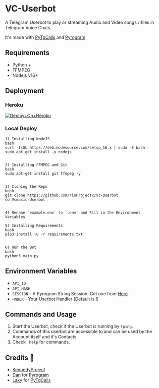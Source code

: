 # VC-Userbot

A Telegram Userbot to play or streaming Audio and Video songs / files in Telegram Voice Chats.

It's made with [PyTgCalls](https://github.com/pytgcalls/pytgcalls) and [Pyrogram](https://github.com/pyrogram/pyrogram)


## Requirements
- Python +
- FFMPEG
- Nodejs v16+


## Deployment

### Heroku
[![Deploy+On+Heroku](https://www.herokucdn.com/deploy/button.svg)](https://heroku.com/deploy?template=https://github.com/ALbin67099/VC-Userbot)

### Local Deploy
```
1) Installing NodeJS
bash
curl -fsSL https://deb.nodesource.com/setup_16.x | sudo -E bash -
sudo apt-get install -y nodejs


2) Installing FFMPEG and Git
bash
sudo apt-get install git ffmpeg -y


3) Cloning the Repo
bash
git clone https://github.com/rioProjectx/Vc-Userbot
cd Vcmusic-Userbot


4) Rename `example.env` to `.env` and Fill in the Environment Variables

5) Installing Requirements
bash
pip3 install -U -r requirements.txt


6) Run the Bot
bash
python3 main.py
```


## Environment Variables
- `API_ID`
- `API_HASH`
- `SESSION` - A Pyrogram String Session. Get one from [Here](https://replit.com/@KennedyProject/String-Session)
- `HNDLR` - Your Userbot Handler (Default is !)


## Commands and Usage
1) Start the Userbot, check if the Userbot is running by `!ping`.
2) Commands of this userbot are accessible to and can be used by the Account itself and it's Contacts.
3) Check `!help` for commands.


## Credits 💭
- [KennedyProject](https://github.com/KennedyProject)
- [Dan](https://github.com/delivrance) for [Pyrogram](https://github.com/pyrogram/pyrogram)
- [Laky](https://github.com/Laky-64) for [PyTgCalls](https://github.com/pytgcalls/pytgcalls)
